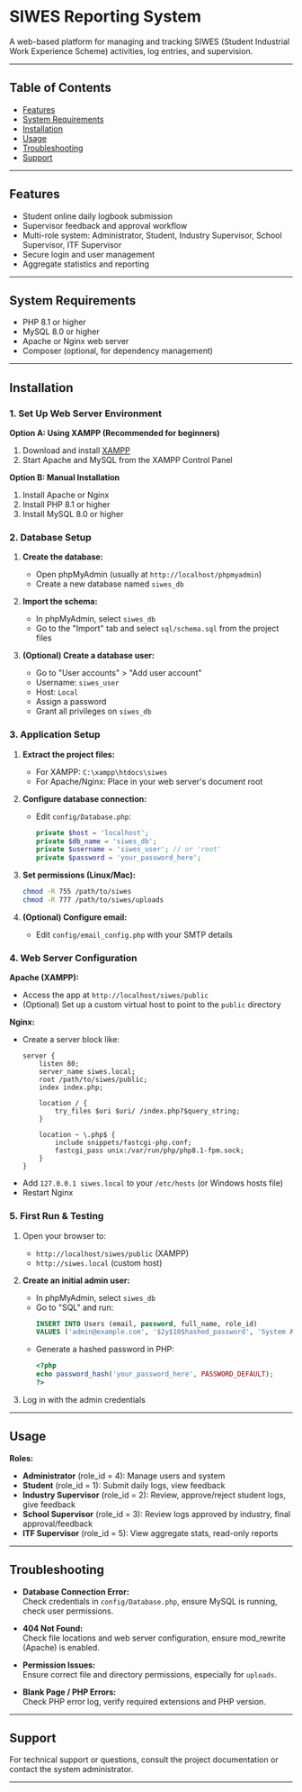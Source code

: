 # SIWES Reporting System

A web-based platform for managing and tracking SIWES (Student Industrial Work Experience Scheme) activities, log entries, and supervision.

---

## Table of Contents

- [Features](#features)
- [System Requirements](#system-requirements)
- [Installation](#installation)
- [Usage](#usage)
- [Troubleshooting](#troubleshooting)
- [Support](#support)

---

## Features

- Student online daily logbook submission
- Supervisor feedback and approval workflow
- Multi-role system: Administrator, Student, Industry Supervisor, School Supervisor, ITF Supervisor
- Secure login and user management
- Aggregate statistics and reporting

---

## System Requirements

- PHP 8.1 or higher
- MySQL 8.0 or higher
- Apache or Nginx web server
- Composer (optional, for dependency management)

---

## Installation

### 1. Set Up Web Server Environment

**Option A: Using XAMPP (Recommended for beginners)**

1. Download and install [XAMPP](https://www.apachefriends.org/)
2. Start Apache and MySQL from the XAMPP Control Panel

**Option B: Manual Installation**

1. Install Apache or Nginx
2. Install PHP 8.1 or higher
3. Install MySQL 8.0 or higher

### 2. Database Setup

1. **Create the database:**
   - Open phpMyAdmin (usually at `http://localhost/phpmyadmin`)
   - Create a new database named `siwes_db`

2. **Import the schema:**
   - In phpMyAdmin, select `siwes_db`
   - Go to the "Import" tab and select `sql/schema.sql` from the project files

3. **(Optional) Create a database user:**
   - Go to "User accounts" > "Add user account"
   - Username: `siwes_user`
   - Host: `Local`
   - Assign a password
   - Grant all privileges on `siwes_db`

### 3. Application Setup

1. **Extract the project files:**
   - For XAMPP: `C:\xampp\htdocs\siwes`
   - For Apache/Nginx: Place in your web server's document root

2. **Configure database connection:**
   - Edit `config/Database.php`:
     ```php
     private $host = 'localhost';
     private $db_name = 'siwes_db';
     private $username = 'siwes_user'; // or 'root'
     private $password = 'your_password_here';
     ```

3. **Set permissions (Linux/Mac):**
   ```bash
   chmod -R 755 /path/to/siwes
   chmod -R 777 /path/to/siwes/uploads
   ```

4. **(Optional) Configure email:**
   - Edit `config/email_config.php` with your SMTP details

### 4. Web Server Configuration

**Apache (XAMPP):**
- Access the app at `http://localhost/siwes/public`
- (Optional) Set up a custom virtual host to point to the `public` directory

**Nginx:**
- Create a server block like:
   ```nginx
   server {
       listen 80;
       server_name siwes.local;
       root /path/to/siwes/public;
       index index.php;

       location / {
           try_files $uri $uri/ /index.php?$query_string;
       }

       location ~ \.php$ {
           include snippets/fastcgi-php.conf;
           fastcgi_pass unix:/var/run/php/php8.1-fpm.sock;
       }
   }
   ```
- Add `127.0.0.1 siwes.local` to your `/etc/hosts` (or Windows hosts file)
- Restart Nginx

### 5. First Run & Testing

1. Open your browser to:
   - `http://localhost/siwes/public` (XAMPP)
   - `http://siwes.local` (custom host)

2. **Create an initial admin user:**
   - In phpMyAdmin, select `siwes_db`
   - Go to "SQL" and run:
     ```sql
     INSERT INTO Users (email, password, full_name, role_id) 
     VALUES ('admin@example.com', '$2y$10$hashed_password', 'System Administrator', 4);
     ```
   - Generate a hashed password in PHP:
     ```php
     <?php
     echo password_hash('your_password_here', PASSWORD_DEFAULT);
     ?>
     ```

3. Log in with the admin credentials

---

## Usage

**Roles:**

- **Administrator** (role_id = 4): Manage users and system
- **Student** (role_id = 1): Submit daily logs, view feedback
- **Industry Supervisor** (role_id = 2): Review, approve/reject student logs, give feedback
- **School Supervisor** (role_id = 3): Review logs approved by industry, final approval/feedback
- **ITF Supervisor** (role_id = 5): View aggregate stats, read-only reports

---

## Troubleshooting

- **Database Connection Error:**  
  Check credentials in `config/Database.php`, ensure MySQL is running, check user permissions.

- **404 Not Found:**  
  Check file locations and web server configuration, ensure mod_rewrite (Apache) is enabled.

- **Permission Issues:**  
  Ensure correct file and directory permissions, especially for `uploads`.

- **Blank Page / PHP Errors:**  
  Check PHP error log, verify required extensions and PHP version.

---

## Support

For technical support or questions, consult the project documentation or contact the system administrator.

---

